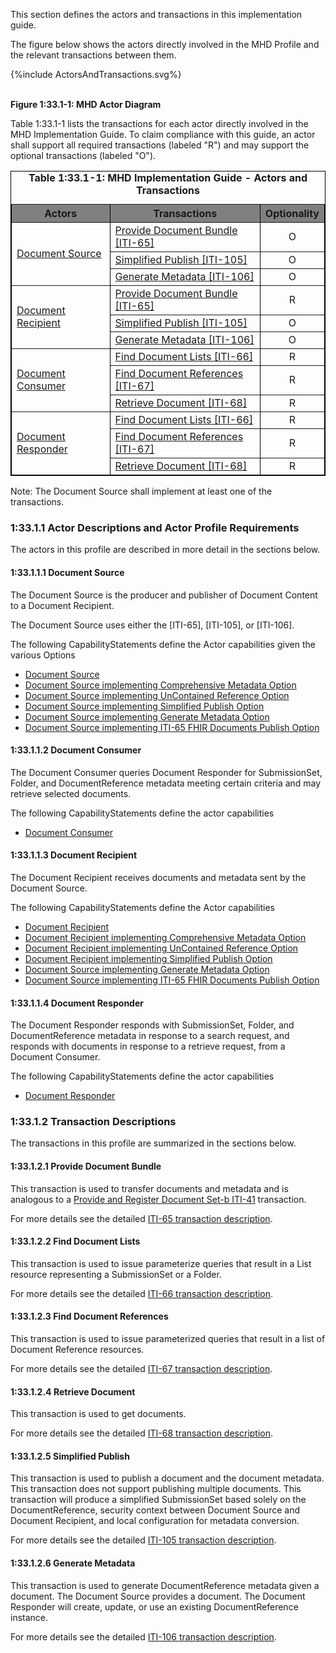 
This section defines the actors and transactions in this implementation guide.

The figure below shows the actors directly
involved in the MHD 
Profile and the relevant transactions between them.

<div>
{%include ActorsAndTransactions.svg%}
</div>

<br clear="all">

**Figure 1:33.1-1: MHD Actor Diagram**

Table 1:33.1-1 lists the transactions for each actor directly involved in the MHD Implementation Guide. To claim compliance with this guide, an actor shall
support all required transactions (labeled "R") and may support the
optional transactions (labeled "O").


<table border="1" borderspacing="0" style='border: 1px solid black; border-collapse: collapse'>
<caption>
<b>
Table 1:33.1-1: MHD Implementation Guide - Actors and Transactions
</b>
</caption>
<thead>
<tr style='background: gray;'>
<th>Actors</th>
<th>Transactions</th>
<th>Optionality</th>
</tr>
</thead>
<tbody>
    <tr>
        <td rowspan="3">
        <a href="1331_actors_and_transactions.html#133111-document-source">Document Source</a>
        </td>
        <td>
        <a href='ITI-65.html'>Provide Document Bundle [ITI-65]</a>
        </td>
        <td align='center'>
        O
        </td>
        </tr>
        <tr>
        <td>
        <a href='ITI-105.html'>Simplified Publish [ITI-105]</a>
        </td>
        <td align='center'>
        O
        </td>
        </tr>
        <tr>
        <td>
        <a href='ITI-106.html'>Generate Metadata [ITI-106]</a>
        </td>
        <td align='center'>
        O
        </td>
    </tr>
    <tr>
        <td rowspan="3">
        <a href="1331_actors_and_transactions.html#133113-document-recipient">Document Recipient</a>
        </td>
        <td>
        <a href='ITI-65.html'>Provide Document Bundle [ITI-65]</a>
        </td>
        <td align='center'>
        R
        </td>
        </tr>
        <tr>
        <td>
        <a href='ITI-105.html'>Simplified Publish [ITI-105]</a>
        </td>
        <td align='center'>
        O
        </td>
        </tr>
        <tr>
        <td>
        <a href='ITI-106.html'>Generate Metadata [ITI-106]</a>
        </td>
        <td align='center'>
        O
        </td>
    </tr>
    <tr>
        <td rowspan="3">
        <a href="1331_actors_and_transactions.html#133112-document-consumer">Document Consumer</a>
        </td>
        <td>
        <a href='ITI-66.html'>Find Document Lists [ITI-66]</a>
        </td>
        <td align='center'>
        R
        </td>
        </tr>
        <tr>
        <td>
        <a href='ITI-67.html'>Find Document References [ITI-67]</a>
        </td>
        <td align='center'>
        R
        </td>
        </tr>
        <tr>
        <td>
        <a href='ITI-68.html'>Retrieve Document [ITI-68]</a>
        </td>
        <td align='center'>
        R
        </td>
    </tr>
    <tr>
        <td rowspan="3">
        <a href="1331_actors_and_transactions.html#133114-document-responder">Document Responder</a>
        </td>
        <td>
        <a href='ITI-66.html'>Find Document Lists [ITI-66]</a>
        </td>
        <td align='center'>
        R
        </td>
        </tr>
        <tr>
        <td>
        <a href='ITI-67.html'>Find Document References [ITI-67]</a>
        </td>
        <td align='center'>
        R
        </td>
        </tr>
        <tr>
        <td>
        <a href='ITI-68.html'>Retrieve Document [ITI-68]</a>
        </td>
        <td align='center'>
        R
        </td>
    </tr>                    
</tbody>
</table>
        
Note: The Document Source shall implement at least one of the transactions.        
            

### 1:33.1.1 Actor Descriptions and Actor Profile Requirements
The actors in this profile are described in more detail in the sections below.

#### 1:33.1.1.1 Document Source

The Document Source is the producer and publisher of Document Content to a Document Recipient.

The Document Source uses either the [ITI-65], [ITI-105], or [ITI-106].

The following CapabilityStatements define the Actor capabilities given the various Options
* [Document Source](CapabilityStatement-IHE.MHD.DocumentSource.html) 
* [Document Source implementing Comprehensive Metadata Option](CapabilityStatement-IHE.MHD.DocumentSource.Comprehensive.html)
* [Document Source implementing UnContained Reference Option](CapabilityStatement-IHE.MHD.DocumentSource.UnContained.html)
* [Document Source implementing Simplified Publish Option](CapabilityStatement-IHE.MHD.DocumentSource.Simplified.html)
* [Document Source implementing Generate Metadata Option](CapabilityStatement-IHE.MHD.DocumentSource.Generate.html)
* [Document Source implementing ITI-65 FHIR Documents Publish Option](CapabilityStatement-IHE.MHD.DocumentSource.Fdoc.html)

#### 1:33.1.1.2 Document Consumer

The Document Consumer queries Document Responder for SubmissionSet, Folder, and DocumentReference metadata meeting certain criteria and may retrieve selected documents.

The following CapabilityStatements define the actor capabilities
* [Document Consumer](CapabilityStatement-IHE.MHD.DocumentConsumer.html)

#### 1:33.1.1.3 Document Recipient

The Document Recipient receives documents and metadata sent by the Document Source.

The following CapabilityStatements define the Actor capabilities
* [Document Recipient](CapabilityStatement-IHE.MHD.DocumentRecipient.html)
* [Document Recipient implementing Comprehensive Metadata Option](CapabilityStatement-IHE.MHD.DocumentRecipient.Comprehensive.html)
* [Document Recipient implementing UnContained Reference Option](CapabilityStatement-IHE.MHD.DocumentRecipient.UnContained.html)
* [Document Recipient implementing Simplified Publish Option](CapabilityStatement-IHE.MHD.DocumentRecipient.Simplified.html)
* [Document Source implementing Generate Metadata Option](CapabilityStatement-IHE.MHD.DocumentSource.Generate.html)
* [Document Source implementing ITI-65 FHIR Documents Publish Option](CapabilityStatement-IHE.MHD.DocumentSource.Fdoc.html)

#### 1:33.1.1.4 Document Responder

The Document Responder responds with SubmissionSet, Folder, and DocumentReference metadata in response to a search request, and responds with documents in response to a retrieve request, from a Document Consumer.        

The following CapabilityStatements define the actor capabilities
* [Document Responder](CapabilityStatement-IHE.MHD.DocumentResponder.html)

### 1:33.1.2 Transaction Descriptions
The transactions in this profile are summarized in the sections below.

#### 1:33.1.2.1 Provide Document Bundle

This transaction is used to transfer documents and metadata and is analogous to a [Provide and Register Document Set-b ITI-41](https://profiles.ihe.net/ITI/TF/Volume2/ITI-41.html) transaction.

For more details see the detailed [ITI-65 transaction description](ITI-65.html).

#### 1:33.1.2.2 Find Document Lists

This transaction is used to issue parameterize queries that result in a List resource representing a SubmissionSet or a Folder.

For more details see the detailed [ITI-66 transaction description](ITI-66.html).

#### 1:33.1.2.3 Find Document References

This transaction is used to issue parameterized queries that result in a list of Document Reference resources.

For more details see the detailed [ITI-67 transaction description](ITI-67.html).

#### 1:33.1.2.4 Retrieve Document

This transaction is used to get documents.

For more details see the detailed [ITI-68 transaction description](ITI-68.html).

#### 1:33.1.2.5 Simplified Publish

This transaction is used to publish a document and the document metadata. This transaction does not support publishing multiple documents. This transaction will produce a simplified SubmissionSet based solely on the DocumentReference, security context between Document Source and Document Recipient, and local configuration for metadata conversion.

For more details see the detailed [ITI-105 transaction description](ITI-105.html).

#### 1:33.1.2.6 Generate Metadata

This transaction is used to generate DocumentReference metadata given a document. The Document Source provides a document. The Document Responder will create, update, or use an existing DocumentReference instance. 

For more details see the detailed [ITI-106 transaction description](ITI-106.html).
